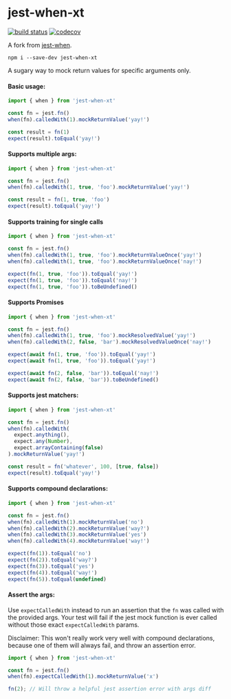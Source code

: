 # jest-when-xt

[![build status](https://travis-ci.org/jonasholtkamp/jest-when-xt.svg?branch=master)](https://travis-ci.org/jonasholtkamp/jest-when-xt)
[![codecov](https://codecov.io/gh/jonasholtkamp/jest-when-xt/branch/master/graph/badge.svg)](https://codecov.io/gh/jonasholtkamp/jest-when-xt)

A fork from [jest-when](https://github.com/timkindberg/jest-when).

```
npm i --save-dev jest-when-xt
```
A sugary way to mock return values for specific arguments only.

#### Basic usage:
```javascript
import { when } from 'jest-when-xt'

const fn = jest.fn()
when(fn).calledWith(1).mockReturnValue('yay!')

const result = fn(1)
expect(result).toEqual('yay!')
```

#### Supports multiple args:
```javascript
import { when } from 'jest-when-xt'

const fn = jest.fn()
when(fn).calledWith(1, true, 'foo').mockReturnValue('yay!')

const result = fn(1, true, 'foo')
expect(result).toEqual('yay!')
```

#### Supports training for single calls
```javascript
import { when } from 'jest-when-xt'

const fn = jest.fn()
when(fn).calledWith(1, true, 'foo').mockReturnValueOnce('yay!')
when(fn).calledWith(1, true, 'foo').mockReturnValueOnce('nay!')

expect(fn(1, true, 'foo')).toEqual('yay!')
expect(fn(1, true, 'foo')).toEqual('nay!')
expect(fn(1, true, 'foo')).toBeUndefined()
```

#### Supports Promises
```javascript
import { when } from 'jest-when-xt'

const fn = jest.fn()
when(fn).calledWith(1, true, 'foo').mockResolvedValue('yay!')
when(fn).calledWith(2, false, 'bar').mockResolvedValueOnce('nay!')

expect(await fn(1, true, 'foo')).toEqual('yay!')
expect(await fn(1, true, 'foo')).toEqual('yay!')

expect(await fn(2, false, 'bar')).toEqual('nay!')
expect(await fn(2, false, 'bar')).toBeUndefined()
```

#### Supports jest matchers:
```javascript
import { when } from 'jest-when-xt'

const fn = jest.fn()
when(fn).calledWith(
  expect.anything(),
  expect.any(Number),
  expect.arrayContaining(false)
).mockReturnValue('yay!')

const result = fn('whatever', 100, [true, false])
expect(result).toEqual('yay!')
```

#### Supports compound declarations:
```javascript
import { when } from 'jest-when-xt'

const fn = jest.fn()
when(fn).calledWith(1).mockReturnValue('no')
when(fn).calledWith(2).mockReturnValue('way?')
when(fn).calledWith(3).mockReturnValue('yes')
when(fn).calledWith(4).mockReturnValue('way!')

expect(fn(1)).toEqual('no')
expect(fn(2)).toEqual('way?')
expect(fn(3)).toEqual('yes')
expect(fn(4)).toEqual('way!')
expect(fn(5)).toEqual(undefined)
```

#### Assert the args:

Use `expectCalledWith` instead to run an assertion that the `fn` was called with the provided args. Your test will fail if the jest mock function is ever called without those exact `expectCalledWith` params.

Disclaimer: This won't really work very well with compound declarations, because one of them will always fail, and throw an assertion error.
```javascript
import { when } from 'jest-when-xt'

const fn = jest.fn()
when(fn).expectCalledWith(1).mockReturnValue('x')

fn(2); // Will throw a helpful jest assertion error with args diff
```

